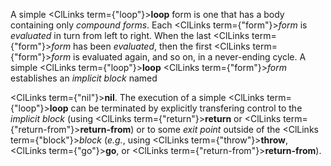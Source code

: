 
 



A simple <ClLinks  term={"loop"}><b>loop</b></ClLinks> <ClLinks >form</ClLinks> is one that has a body containing only *compound forms*. Each <ClLinks  term={"form"}><i>form</i></ClLinks> is *evaluated* in turn from left to right. When the last <ClLinks  term={"form"}><i>form</i></ClLinks> has been *evaluated*, then the first <ClLinks  term={"form"}><i>form</i></ClLinks> is evaluated again, and so on, in a never-ending cycle. A simple <ClLinks  term={"loop"}><b>loop</b></ClLinks> <ClLinks  term={"form"}><i>form</i></ClLinks> establishes an *implicit block* named 



<ClLinks  term={"nil"}><b>nil</b></ClLinks>. The execution of a simple <ClLinks  term={"loop"}><b>loop</b></ClLinks> can be terminated by explicitly transfering control to the *implicit block* (using <ClLinks  term={"return"}><b>return</b></ClLinks> or <ClLinks  term={"return-from"}><b>return-from</b></ClLinks>) or to some *exit point* outside of the <ClLinks  term={"block"}><i>block</i></ClLinks> (*e.g.*, using <ClLinks  term={"throw"}><b>throw</b></ClLinks>, <ClLinks  term={"go"}><b>go</b></ClLinks>, or <ClLinks  term={"return-from"}><b>return-from</b></ClLinks>). 



